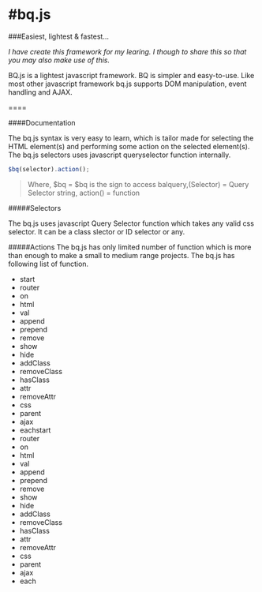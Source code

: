 #bq.js
====
###Easiest, lightest & fastest...

*I have create this framework for my learing. I though to share this so that you may also make use of this.*

BQ.js is a lightest javascript framework. BQ is simpler and easy-to-use. Like most other javascript framework bq.js supports DOM manipulation, event handling and AJAX. 

====

####Documentation

The bq.js syntax is very easy to learn, which is tailor made for selecting the HTML element(s) and performing some action on the selected element(s). The bq.js selectors uses javascript queryselector function internally.

```javascript
$bq(selector).action();
```

>Where, $bq = $bq is the sign to access balquery,(Selector) = Query Selector string, action() = function

#####Selectors

The bq.js uses javascript Query Selector function which takes any valid css selector. It can be a class slector or ID selector or any.

#####Actions
The bq.js has only limited number of function which is more than enough to make a small to medium range projects. The bq.js has following list of function.

* start
* router
* on
* html
* val
* append
* prepend
* remove
* show
* hide
* addClass
* removeClass
* hasClass
* attr
* removeAttr
* css
* parent
* ajax
* eachstart
* router
* on
* html
* val
* append
* prepend
* remove
* show
* hide
* addClass
* removeClass
* hasClass
* attr
* removeAttr
* css
* parent
* ajax
* each 
